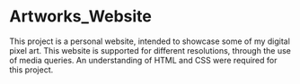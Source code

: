 # Artworks_Website
This project is a personal website, intended to showcase some of my digital pixel art. This website is supported for different resolutions, through the use of media queries. An understanding of HTML and CSS were required for this project.

